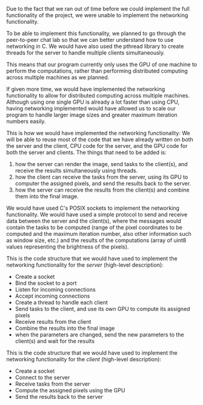 Due to the fact that we ran out of time before we could implement the full functionality of the project, we were unable to implement the networking functionality.

To be able to implement this functionality, we planned to go through the peer-to-peer chat lab so that we can better understand how to use networking in C. We would have also used the pthread library to create threads for the server to handle multiple clients simultaneously.

This means that our program currently only uses the GPU of one machine to perform the computations, rather than performing distributed computing across multiple machines as we planned.

If given more time, we would have implemented the networking functionality to allow for distributed computing across multiple machines. Although using one single GPU is already a lot faster than using CPU, having networking implemented would have allowed us to scale our program to handle larger image sizes and greater maximum iteration numbers easily.

This is how we would have implemented the networking functionality:
We will be able to reuse most of the code that we have already written on both the server and the client, CPU code for the server, and the GPU code for both the server and clients. The things that need to be added is:
1. how the server can render the image, send tasks to the client(s), and receive the results simultaneously using threads.
2. how the client can receive the tasks from the server, using its GPU to computer the assigned pixels, and send the results back to the server.
3. how the server can receive the results from the client(s) and combine them into the final image. 

We would have used C's POSIX sockets to implement the networking functionality. We would have used a simple protocol to send and receive data between the server and the client(s), where the messages would contain the tasks to be computed (range of the pixel coordinates to be computed and the maximum iteration number, also other information such as window size, etc.) and the results of the computations (array of uint8 values representing the brightness of the pixels).

This is the code structure that we would have used to implement the networking functionality for the *server* (high-level description):
- Create a socket
- Bind the socket to a port
- Listen for incoming connections
- Accept incoming connections
- Create a thread to handle each client
- Send tasks to the client, and use its own GPU to compute its assigned pixels
- Receive results from the client
- Combine the results into the final image
- when the parameters are changed, send the new parameters to the client(s) and wait for the results

This is the code structure that we would have used to implement the networking functionality for the *client* (high-level description):
- Create a socket
- Connect to the server
- Receive tasks from the server
- Compute the assigned pixels using the GPU
- Send the results back to the server